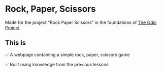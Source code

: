 # Rock, Paper, Scissors

Made for the project "Rock Paper Scissors" in the foundations of [The Odin Project](www.theodinproject.com)

## This is

✅ A webpage containing a simple rock, paper, scissors game

✅ Built using knowledge from the previous lessons
